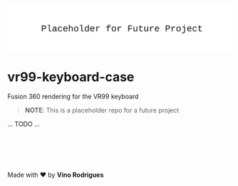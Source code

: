 ![Placeholder for future project](docs/assets/img/readme-banner.svg)

# vr99-keyboard-case

Fusion 360 rendering for the VR99 keyboard


> **NOTE**: This is a placeholder repo for a future project


... TODO ...


&nbsp;<br>&nbsp;
---
Made with &#9829; by **Vino Rodrigues**
